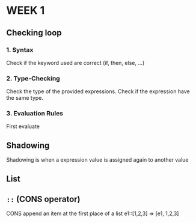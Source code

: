 # WEEK 1

## Checking loop

### 1. Syntax

Check if the keyword used are correct (if, then, else, ...)

### 2. Type-Checking

Check the type of the provided expressions. Check if the expression have the same type.

### 3. Evaluation Rules

First evaluate

## Shadowing

Shadowing is when a expression value is assigned again to another value

## List

## `::` (CONS operator) 

CONS append an item at the first place of a list
e1::[1,2,3] => [e1, 1,2,3]

